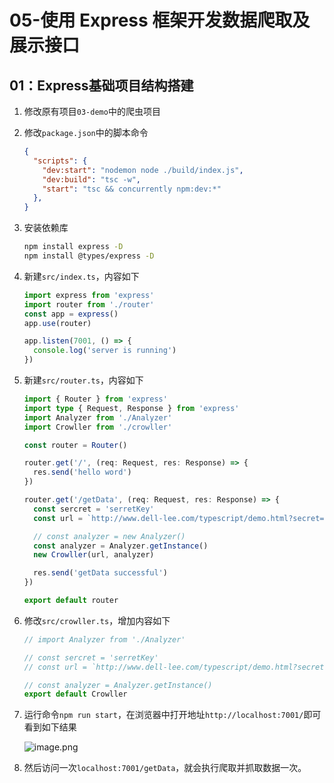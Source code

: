 # 05-使用 Express 框架开发数据爬取及展示接口

## 01：Express基础项目结构搭建

1. 修改原有项目`03-demo`中的爬虫项目

2. 修改`package.json`中的脚本命令

   ```json
   {
     "scripts": {
       "dev:start": "nodemon node ./build/index.js",
       "dev:build": "tsc -w",
       "start": "tsc && concurrently npm:dev:*"
     },
   }
   ```

3. 安装依赖库

   ```bash
   npm install express -D
   npm install @types/express -D
   ```

4. 新建`src/index.ts`，内容如下

   ```typescript
   import express from 'express'
   import router from './router'
   const app = express()
   app.use(router)
   
   app.listen(7001, () => {
     console.log('server is running')
   })
   ```

5. 新建`src/router.ts`，内容如下

   ```typescript
   import { Router } from 'express'
   import type { Request, Response } from 'express'
   import Analyzer from './Analyzer'
   import Crowller from './crowller'
   
   const router = Router()
   
   router.get('/', (req: Request, res: Response) => {
     res.send('hello word')
   })
   
   router.get('/getData', (req: Request, res: Response) => {
     const sercret = 'serretKey'
     const url = `http://www.dell-lee.com/typescript/demo.html?secret=${sercret}`
   
     // const analyzer = new Analyzer()
     const analyzer = Analyzer.getInstance()
     new Crowller(url, analyzer)
   
     res.send('getData successful')
   })
   
   export default router
   ```

6. 修改`src/crowller.ts`，增加内容如下

   ```typescript
   // import Analyzer from './Analyzer'
   
   // const sercret = 'serretKey'
   // const url = `http://www.dell-lee.com/typescript/demo.html?secret=${sercret}`
   
   // const analyzer = Analyzer.getInstance()
   export default Crowller
   ```

7. 运行命令`npm run start`，在浏览器中打开地址`http://localhost:7001/`即可看到如下结果

   ![image.png](https://p3-juejin.byteimg.com/tos-cn-i-k3u1fbpfcp/50418d661377484bb7b5af0e90ad072a~tplv-k3u1fbpfcp-watermark.image?)

8. 然后访问一次`localhost:7001/getData`，就会执行爬取并抓取数据一次。

